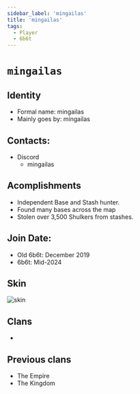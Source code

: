 ```yaml
---
sidebar_label: 'mingailas'
title: 'mingailas'
tags:
  - Player
  - 6b6t
---
```


# `mingailas`

## Identity
* Formal name: mingailas
* Mainly goes by: mingailas
## Contacts:
* Discord
  * mingailas

## Acomplishments
* Independent Base and Stash hunter.
* Found many bases across the map
* Stolen over 3,500 Shulkers from stashes.


## Join Date:
* Old 6b6t: December 2019 
* 6b6t: Mid-2024

  
## Skin
![skin](https://s.namemc.com/3d/skin/body.png?id=bcb2cf6992159af0&model=classic&theta=30&phi=21&time=90&width=600&height=800)

## Clans
- 

## Previous clans
- The Empire
- The Kingdom  
